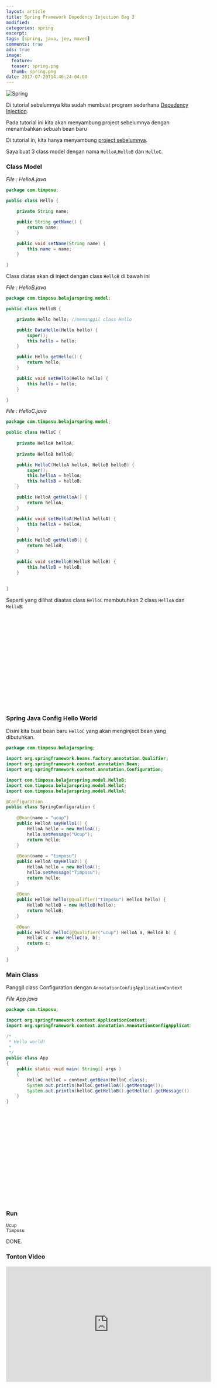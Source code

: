 ```yaml
---
layout: article
title: Spring Framework Depedency Injection Bag 3
modified:
categories: spring
excerpt:
tags: [spring, java, jee, maven]
comments: true
ads: true
image:
  feature:
  teaser: spring.png
  thumb: spring.png
date: 2017-07-20T14:46:24-04:00
---
```


![Spring](/images/spring.png)

Di tutorial sebelumnya kita sudah membuat program sederhana [Depedency Injection](/contoh-spring-framework-depedency-injection/).

Pada tutorial ini kita akan menyambung project sebelumnya dengan menambahkan sebuah bean baru

Di tutorial in, kita hanya menyambung [project sebelumnya](/contoh-spring-framework-hello-world-annotation/).

Saya buat 3 class model dengan nama `HelloA`,`HelloB` dan `HelloC`.

### Class Model

*File : HelloA.java*

```java
package com.timposu;

public class Hello {

	private String name;

	public String getName() {
		return name;
	}

	public void setName(String name) {
		this.name = name;
	}

}
```

Class diatas akan di inject dengan class `HelloB` di bawah ini

*File : HelloB.java*

```java
package com.timposu.belajarspring.model;

public class HelloB {

	private Hello hello; //memanggil class Hello

	public DataHello(Hello hello) {
		super();
		this.hello = hello;
	}

	public Hello getHello() {
		return hello;
	}

	public void setHello(Hello hello) {
		this.hello = hello;
	}

}
```


*File : HelloC.java*

```java
package com.timposu.belajarspring.model;

public class HelloC {
	
	private HelloA helloA;
	
	private HelloB helloB;

	public HelloC(HelloA helloA, HelloB helloB) {
		super();
		this.helloA = helloA;
		this.helloB = helloB;
	}

	public HelloA getHelloA() {
		return helloA;
	}

	public void setHelloA(HelloA helloA) {
		this.helloA = helloA;
	}

	public HelloB getHelloB() {
		return helloB;
	}

	public void setHelloB(HelloB helloB) {
		this.helloB = helloB;
	}
	
	
}
```

Seperti yang dilihat diaatas class `HelloC` membutuhkan 2 class `HelloA` dan `HelloB`.

<center><script async src="//pagead2.googlesyndication.com/pagead/js/adsbygoogle.js"></script><!-- BOX--><ins class="adsbygoogle"  style="display:inline-block;width:300px;height:250px" data-ad-client="ca-pub-4504493660273886" data-ad-slot="1638134271"></ins><script>(adsbygoogle = window.adsbygoogle || []).push({});</script></center>


### Spring Java Config Hello World

Disini kita buat bean baru `HelloC` yang akan menginject bean yang dibutuhkan.

```java
package com.timposu.belajarspring;

import org.springframework.beans.factory.annotation.Qualifier;
import org.springframework.context.annotation.Bean;
import org.springframework.context.annotation.Configuration;

import com.timposu.belajarspring.model.HelloB;
import com.timposu.belajarspring.model.HelloC;
import com.timposu.belajarspring.model.HelloA;

@Configuration
public class SpringConfiguration {
	
	@Bean(name = "ucup")
	public HelloA sayHello1() {
		HelloA hello = new HelloA();
		hello.setMessage("Ucup");
		return hello;
	}
	
	@Bean(name = "timposu")
	public HelloA sayHello2() {
		HelloA hello = new HelloA();
		hello.setMessage("Timposu");
		return hello;
	}
	
	@Bean
	public HelloB hello(@Qualifier("timposu") HelloA hello) {
		HelloB helloB = new HelloB(hello);
		return helloB;
	}
	
	@Bean
	public HelloC helloC(@Qualifier("ucup") HelloA a, HelloB b) {
		HelloC c = new HelloC(a, b);
		return c;
	}
	
}
```

### Main Class

Panggil class Configuration dengan `AnnotationConfigApplicationContext`

*File App.java*

```java
package com.timposu;

import org.springframework.context.ApplicationContext;
import org.springframework.context.annotation.AnnotationConfigApplicationContext;

/*
 * Hello world!
 *
 */
public class App
{
    public static void main( String[] args )
    {
        HelloC helloC = context.getBean(HelloC.class);
        System.out.println(helloC.getHelloA().getMessage());
        System.out.println(helloC.getHelloB().getHello().getMessage());      
    }
}
```


<center><script async src="//pagead2.googlesyndication.com/pagead/js/adsbygoogle.js"></script><!-- BOX--><ins class="adsbygoogle"  style="display:inline-block;width:300px;height:250px" data-ad-client="ca-pub-4504493660273886" data-ad-slot="1638134271"></ins><script>(adsbygoogle = window.adsbygoogle || []).push({});</script></center>


### Run

```
Ucup
Timposu
```

DONE.

### Tonton Video

<iframe width="560" height="315" src="https://www.youtube.com/embed/vuWsSeKCk30" frameborder="0" allowfullscreen></iframe>
